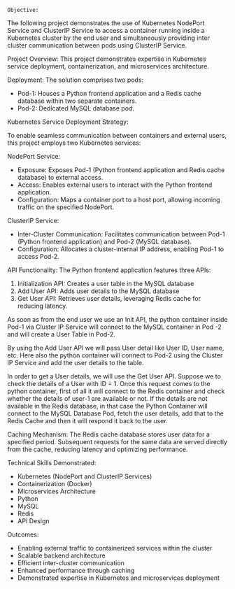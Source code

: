```````
Objective:
````````
 The following project demonstrates the use of Kubernetes NodePort Service and ClusterIP Service to access a container running inside a Kubernetes cluster by the end user and simultaneously providing inter cluster communication between pods using ClusterIP Service.  

Project Overview:
This project demonstrates expertise in Kubernetes service deployment, containerization, and microservices architecture. 

Deployment:
The solution comprises two pods:
- Pod-1: Houses a Python frontend application and a Redis cache database within two separate containers.
- Pod-2: Dedicated MySQL database pod.

Kubernetes Service Deployment Strategy:

To enable seamless communication between containers and external users, this project employs two Kubernetes services:

NodePort Service:

- Exposure: Exposes Pod-1 (Python frontend application and Redis cache database) to external access.
- Access: Enables external users to interact with the Python frontend application.
- Configuration: Maps a container port to a host port, allowing incoming traffic on the specified NodePort.

ClusterIP Service:

- Inter-Cluster Communication: Facilitates communication between Pod-1 (Python frontend application) and Pod-2 (MySQL database).
- Configuration: Allocates a cluster-internal IP address, enabling Pod-1 to access Pod-2.


API Functionality:
The Python frontend application features three APIs:

1)	Initialization API:  Creates a user table in the MySQL database
2)	Add User API:    Adds user details to the MySQL database
3)	Get User API:   Retrieves user details, leveraging Redis cache for reducing latency.


As soon as from the end user we use an Init API, the python container inside Pod-1 via Cluster IP Service will connect to the MySQL container in Pod -2 and will create a User Table in Pod-2.

By using the Add User API we will pass User detail like User ID, User name, etc.
Here also the python container will connect to Pod-2 using the Cluster IP Service and add the user details to the table.

In order to get a User details, we will use the Get User API.
Suppose we to check the details of a User with ID = 1.
    Once this request comes to the python container, first of all it will connect to the Redis container and        check whether the details of user-1 are available or not. If the details are not available in the Redis database, in that case the Python Container will connect to the MySQL Database Pod, fetch the user details, add that to the Redis Cache and then it will respond it back to the user.

Caching Mechanism:
The Redis cache database stores user data for a specified period. Subsequent requests for the same data are served directly from the cache, reducing latency and optimizing performance.







Technical Skills Demonstrated:

- Kubernetes (NodePort and ClusterIP Services)
- Containerization (Docker)
- Microservices Architecture
- Python
- MySQL
- Redis
- API Design

Outcomes:

- Enabling external traffic to containerized services within the cluster
- Scalable backend architecture
- Efficient inter-cluster communication
- Enhanced performance through caching
- Demonstrated expertise in Kubernetes and microservices deployment




